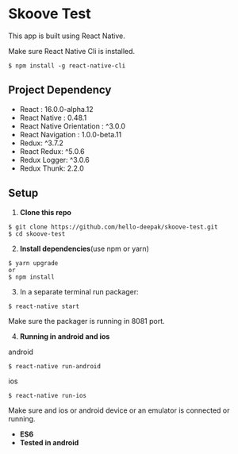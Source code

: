# Skoove Test

This app is built using React Native.

Make sure React Native Cli is installed.

````
$ npm install -g react-native-cli
````

## Project Dependency
* React : 16.0.0-alpha.12
* React Native : 0.48.1
* React Native Orientation : ^3.0.0
* React Navigation : 1.0.0-beta.11
* Redux: ^3.7.2
* React Redux: ^5.0.6
* Redux Logger: ^3.0.6
* Redux Thunk: 2.2.0

## Setup
1. **Clone this repo**
````
$ git clone https://github.com/hello-deepak/skoove-test.git
$ cd skoove-test
````

2. **Install dependencies**(use npm or yarn)
````
$ yarn upgrade
or
$ npm install
````
3. In a separate terminal run packager:
````
$ react-native start
````
Make sure the packager is running in 8081 port.

4. **Running in android and ios**

android
````
$ react-native run-android
````
ios
````
$ react-native run-ios
````

Make sure and ios or android device or an emulator is connected or running.

* **ES6** 
* **Tested in android**






